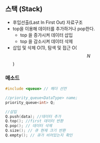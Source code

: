 ## 스택 (Stack)
- 후입선출(Last In First Out) 자료구조
- top을 이용해 데이터를 추가하거나 pop한다.
  - top 을 증가시켜 데이터 삽입
  - top 을 감소시켜 데이터 삭제
- 삽입 및 삭제 O(1), 탐색 및 접근 O($$N$$) 





### 메소드
```c++
#include <queue> // 헤더 선언

//priority_queue<DataType> name;
priority_queue<int> Q;

//삽입
Q.push(data); //데이터 추가
Q.top(); //first 데이터 반환
Q.pop(); // 데이터 삭제
Q.size(); // 큐 현재 크기 반환
Q.empty(); // 큐가 비어있는지 확인
```
